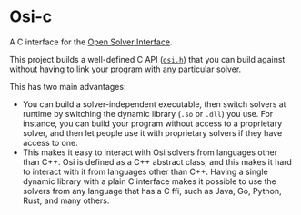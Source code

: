 # Osi-c

A C interface for the [Open Solver Interface](https://github.com/coin-or/Osi#osi).

This project builds a well-defined C API ([`osi.h`](./osi.h)) that you can build against
without having to link your program with any particular solver.

This has two main advantages:
 - You can build a solver-independent executable,
   then switch solvers at runtime by switching the dynamic library (`.so` or `.dll`) you use.
   For instance, you can build your program without access to a proprietary solver, and then
   let people use it with proprietary solvers if they have access to one.
 - This makes it easy to interact with Osi solvers from languages other than C++.
   Osi is defined as a C++ abstract class,
   and this makes it hard to interact with it from languages other than C++.
   Having a single dynamic library with a plain C interface makes it possible to use 
   the solvers from any language that has a C ffi, such as Java, Go, Python, Rust, and many others.